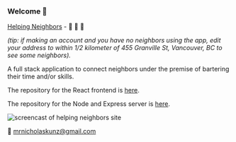 ### Welcome 👋

[Helping Neighbors](https://helping-neighbors.nicholaskunz.com) - :couple: :hammer: :dizzy:

*(tip: if making an account and you have no neighbors using the app, edit your address to within 1/2 kilometer of *455 Granville St, Vancouver, BC* to see some neighbors).*

A full stack application to connect neighbors under the premise of bartering their time and/or skills. 

The repository for the React frontend is [here](https://www.github.com/ntkunz/helping_neighbors).

The repository for the Node and Express server is [here](https://www.github.com/ntkunz/hn_db).

![screencast of helping neighbors site](https://user-images.githubusercontent.com/33107555/233460679-af674c66-0b78-4ad7-a2e3-a20fb94c11af.gif)


:incoming_envelope: mrnicholaskunz@gmail.com

